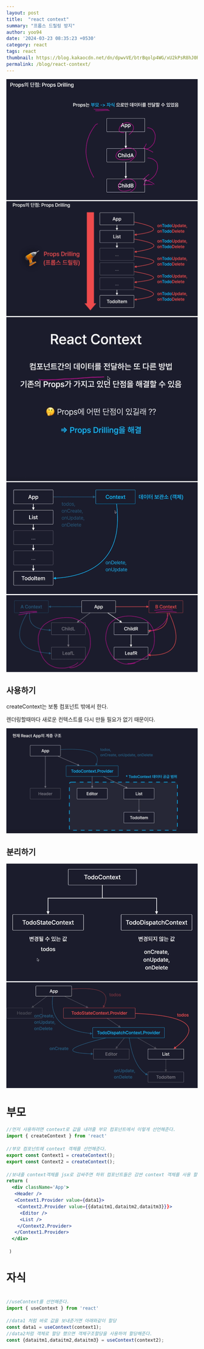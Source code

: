 ```yaml
---
layout: post
title:  "react context"
summary: "프롭스 드릴링 방지"
author: yoo94
date: '2024-03-23 08:35:23 +0530'
category: react
tags: react
thumbnail: https://blog.kakaocdn.net/dn/dpwvVE/btrBqolp4WG/xU2kPsR8hJ0Rpx9B1LSoZ1/img.png
permalink: /blog/react-context/
---
```


<img src="/assets/postImg/Pasted image 20240506180849.png" alt="Pasted image 20240506180849.png" style="max-width:100%;">
<img src="/assets/postImg/Pasted image 20240506180941.png" alt="Pasted image 20240506180941.png" style="max-width:100%;">
<img src="/assets/postImg/Pasted image 20240506180959.png" alt="Pasted image 20240506180959.png" style="max-width:100%;">
<img src="/assets/postImg/Pasted image 20240506181019.png" alt="Pasted image 20240506181019.png" style="max-width:100%;">
<img src="/assets/postImg/Pasted image 20240506181039.png" alt="Pasted image 20240506181039.png" style="max-width:100%;">

## 사용하기

createContext는 보통 컴포넌트 밖에서 한다.

렌더링할때마다 새로운 컨텍스트를 다시 만들 필요가 없기 때문이다.

<img src="/assets/postImg/Pasted image 20240506181813.png" alt="Pasted image 20240506181813.png" style="max-width:100%;">

## 분리하기

<img src="/assets/postImg/Pasted image 20240506182819.png" alt="Pasted image 20240506182819.png" style="max-width:100%;">
<img src="/assets/postImg/Pasted image 20240506182926.png" alt="Pasted image 20240506182926.png" style="max-width:100%;">

# 부모

```jsx
//먼저 사용하려면 context로 값을 내려줄 부모 컴포넌트에서 이렇게 선언해준다.
import { createContext } from 'react'

//부모 컴포넌트에 context 객체를 선언해준다.
export const Context1 = createContext();
export const Context2 = createContext();

//보내줄 context객체를 jsx로 감싸주면 하위 컴포넌트들은 감싼 context 객체를 사용 할 수 있다. context도 객체이기 때문에 바로 넣지는 못하고 Context1.Provider에 value에 넣어준다.
return (
  <div className='App'>
   <Header />
   <Context1.Provider value={data1}>
    <Context2.Provider value={{dataitm1,dataitm2,dataitm3}}}>
     <Editor />
     <List />
    </Context2.Provider>
   </Context1.Provider>
  </div>

 )
```

# 자식
```jsx

//useContext를 선언해준다.
import { useContext } from 'react'

//data1 처럼 바로 값을 보내준거면 아래와같이 할당
const data1 = useContext(context1);
//data2처럼 객체로 할당 했으면 객체구조할당을 사용하여 할당해준다.
const {dataitm1,dataitm2,dataitm3} = useContext(context2);
```
